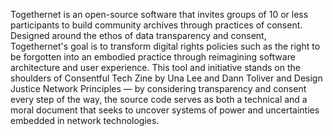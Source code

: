 Togethernet is an open-source software that invites groups of 10 or less participants to build community archives through practices of consent. Designed around the ethos of data transparency and consent, Togethernet's goal is to transform digital rights policies such as the right to be forgotten into an embodied practice through reimagining software architecture and user experience. This tool and initiative stands on the shoulders of Consentful Tech Zine by Una Lee and Dann Toliver and Design Justice Network Principles ⁠— by considering transparency and consent every step of the way, the source code serves as both a technical and a moral document that seeks to uncover systems of power and uncertainties embedded in network technologies.
